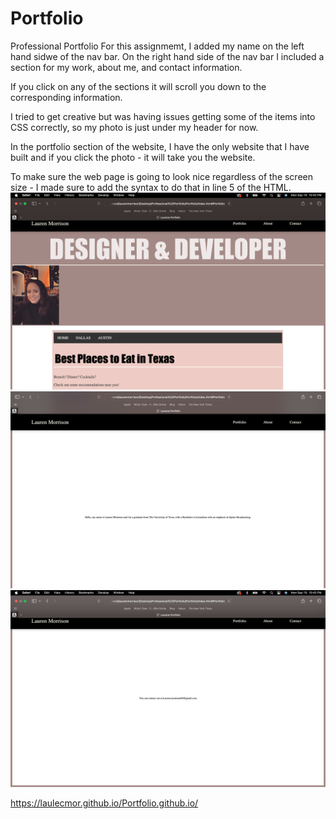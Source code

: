 # Portfolio
Professional Portfolio
For this assignmemt, I added my name on the left hand sidwe of the nav bar. On the right hand side of the nav bar I included a section for my work, about me, and contact information. 

If you click on any of the sections it will scroll you down to the corresponding information. 

I tried to get creative but was having issues getting some of the items into CSS correctly, so my photo is just under my header for now. 

In the portfolio section of the website, I have the only website that I have built and if you click the photo - it will take you the website. 

To make sure the web page is going to look nice regardless of the screen size - I made sure to add the syntax to do that in line 5 of the HTML. 
![Alt text](<Screenshot 2023-09-18 at 10.43.32 PM.png>)
![Alt text](<Screenshot 2023-09-18 at 10.43.46 PM.png>)
![Alt text](<Screenshot 2023-09-18 at 10.43.54 PM.png>)

 https://laulecmor.github.io/Portfolio.github.io/
